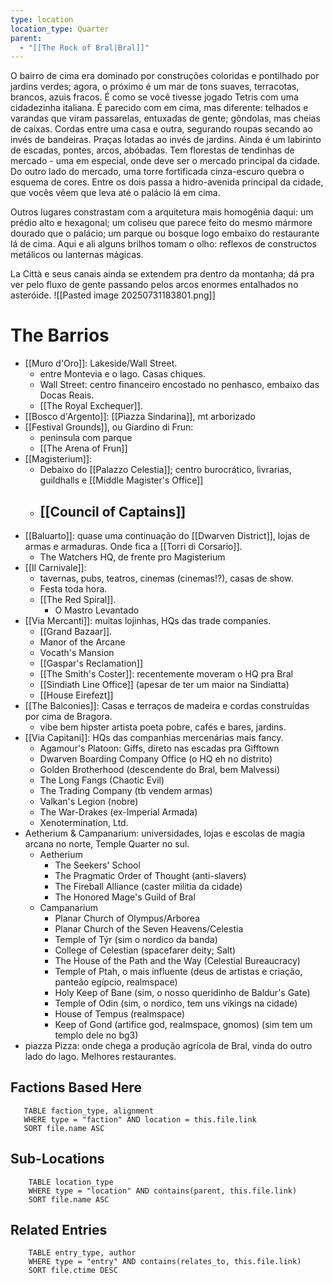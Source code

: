 ```yaml
---
type: location
location_type: Quarter
parent:
  - "[[The Rock of Bral|Bral]]"
---
```

O bairro de cima era dominado por construções coloridas e pontilhado por jardins verdes; agora, o próximo é um mar de tons suaves, terracotas, brancos, azuis fracos. É como se você tivesse jogado Tetris com uma cidadezinha italiana. É parecido com em cima, mas diferente: telhados e varandas que viram passarelas, entuxadas de gente; gôndolas, mas cheias de caixas. Cordas entre uma casa e outra, segurando roupas secando ao invés de bandeiras. Praças lotadas ao invés de jardins. Ainda é um labirinto de escadas, pontes, arcos, abóbadas. Tem florestas de tendinhas de mercado - uma em especial, onde deve ser o mercado principal da cidade. Do outro lado do mercado, uma torre fortificada cinza-escuro quebra o esquema de cores. Entre os dois passa a hidro-avenida principal da cidade, que vocês vêem que leva até o palácio lá em cima. 

Outros lugares constrastam com a arquitetura mais homogênia daqui: um prédio alto e hexagonal; um coliseu que parece feito do mesmo mármore dourado que o palácio; um parque ou bosque logo embaixo do restaurante lá de cima. Aqui e ali alguns brilhos tomam o olho: reflexos de constructos metálicos ou lanternas mágicas. 

La Città e seus canais ainda se extendem pra dentro da montanha; dá pra ver pelo fluxo de gente passando pelos arcos enormes entalhados no asteróide. 
![[Pasted image 20250731183801.png]]

# The Barrios

- [[Muro d'Oro]]: Lakeside/Wall Street. 
	- entre Montevia e o lago. Casas chiques. 
	- Wall Street: centro financeiro encostado no penhasco, embaixo das Docas Reais. 
	- [[The Royal Exchequer]].
- [[Bosco d'Argento]]: [[Piazza Sindarina]], mt arborizado 
- [[Festival Grounds]], ou Giardino di Frun: 
	- peninsula com parque 
	- [[The Arena of Frun]]
- [[Magisterium]]:
	- Debaixo do [[Palazzo Celestia]]; centro burocrático, livrarias, guildhalls e [[Middle Magister's Office]]
	- [[Council of Captains]]
		- 
- [[Baluarto]]: quase uma continuação do [[Dwarven District]], lojas de armas e armaduras. Onde fica a [[Torri di Corsario]]. 
	- The Watchers HQ, de frente pro Magisterium
- [[Il Carnivale]]: 
	- tavernas, pubs, teatros, cinemas (cinemas!?), casas de show. 
	- Festa toda hora. 
	- [[The Red Spiral]]. 
		- O Mastro Levantado
- [[Via Mercanti]]: muitas lojinhas, HQs das trade companies. 
	- [[Grand Bazaar]]. 
	- Manor of the Arcane 
	- Vocath's Mansion
	- [[Gaspar's Reclamation]]
	- [[The Smith's Coster]]: recentemente moveram o HQ pra Bral
	- [[Sindiath Line Office]] (apesar de ter um maior na Sindiatta)
	- [[House Eirefezt]] 
- [[The Balconies]]: Casas e terraços de madeira e cordas construídas por cima de Bragora.
	- vibe bem hipster artista poeta pobre, cafés e bares, jardins. 
- [[Via Capitani]]: HQs das companhias mercenárias mais fancy. 
	- Agamour's Platoon: Giffs, direto nas escadas pra Gifftown
	- Dwarven Boarding Company Office (o HQ eh no distrito)
	- Golden Brotherhood (descendente do Bral, bem Malvessi)
	- The Long Fangs (Chaotic Evil)
	- The Trading Company (tb vendem armas)
	- Valkan's Legion (nobre)
	- The War-Drakes (ex-Imperial Armada)
	- Xenotermination, Ltd. 
- Aetherium & Campanarium: universidades, lojas e escolas de magia arcana no norte, Temple Quarter no sul. 
	- Aetherium
		- The Seekers' School
		- The Pragmatic Order of Thought (anti-slavers)
		- The Fireball Alliance (caster militia da cidade)
		- The Honored Mage's Guild of Bral
	- Campanarium
		- Planar Church of Olympus/Arborea 
		- Planar Church of the Seven Heavens/Celestia
		- Temple of Týr (sim o nordico da banda)
		- College of Celestian (spacefarer deity; Salt)
		- The House of the Path and the Way (Celestial Bureaucracy)
		- Temple of Ptah, o mais influente (deus de artistas e criação, panteão egípcio, realmspace)
		- Holy Keep of Bane (sim, o nosso queridinho de Baldur's Gate)
		- Temple of Odin (sim, o nordico, tem uns vikings na cidade)
		- House of Tempus (realmspace)
		- Keep of Gond (artifice god, realmspace, gnomos) (sim tem um templo dele no bg3)
- piazza Pizza: onde chega a produção agrícola de Bral, vinda do outro lado do lago. Melhores restaurantes. 

<!-- DYNAMIC:related-entries -->

## Factions Based Here

 ```dataview
    TABLE faction_type, alignment
    WHERE type = "faction" AND location = this.file.link
    SORT file.name ASC
 ```

## Sub-Locations

```dataview
    TABLE location_type
    WHERE type = "location" AND contains(parent, this.file.link)
    SORT file.name ASC
```

## Related Entries

```dataview
    TABLE entry_type, author
    WHERE type = "entry" AND contains(relates_to, this.file.link)
    SORT file.ctime DESC
```

<!-- /DYNAMIC -->